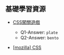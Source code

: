 ## 基礎學習資源
 - [CSS闖關遊戲](http://flukeout.github.io/)
   - Q1-Answer: ```plate```
   - Q2-Answer: ```bento```
   
 - [[mozilla] CSS](https://developer.mozilla.org/zh-CN/docs/Learn/CSS/Introduction_to_CSS/Simple_selectors)
